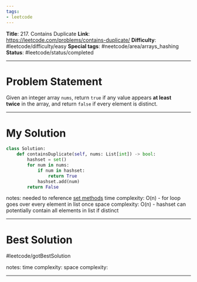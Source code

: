 ```yaml
---
tags:
- leetcode
---
```

**Title**: 217. Contains Duplicate
**Link**: https://leetcode.com/problems/contains-duplicate/
**Difficulty**: #leetcode/difficulty/easy 
**Special tags**: #neetcode/area/arrays_hashing
**Status**: #leetcode/status/completed 

---
# Problem Statement

Given an integer array `nums`, return `true` if any value appears **at least twice** in the array, and return `false` if every element is distinct.

---
# My Solution

```python
class Solution:
    def containsDuplicate(self, nums: List[int]) -> bool:
        hashset = set()
        for num in nums:
            if num in hashset:
                return True
			hashset.add(num)
        return False
```

notes: needed to reference [set methods](https://www.w3schools.com/python/python_ref_set.asp)
time complexity: O(n)
	- for loop goes over every element in list once
space complexity: O(n)
	- hashset can potentially contain all elements in list if distinct

---
# Best Solution

#leetcode/gotBestSolution

notes: 
time complexity: 
space complexity:

---
